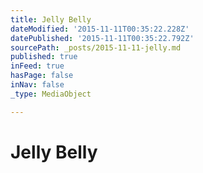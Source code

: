 ```yaml
---
title: Jelly Belly
dateModified: '2015-11-11T00:35:22.228Z'
datePublished: '2015-11-11T00:35:22.792Z'
sourcePath: _posts/2015-11-11-jelly.md
published: true
inFeed: true
hasPage: false
inNav: false
_type: MediaObject

---
```

# Jelly Belly